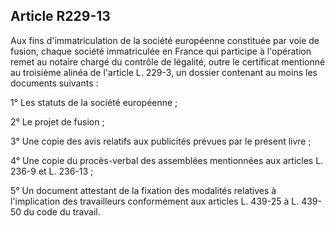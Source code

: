Article R229-13
----
Aux fins d'immatriculation de la société européenne constituée par voie de
fusion, chaque société immatriculée en France qui participe à l'opération remet
au notaire chargé du contrôle de légalité, outre le certificat mentionné au
troisième alinéa de l'article L. 229-3, un dossier contenant au moins les
documents suivants :

1° Les statuts de la société européenne ;

2° Le projet de fusion ;

3° Une copie des avis relatifs aux publicités prévues par le présent livre ;

4° Une copie du procès-verbal des assemblées mentionnées aux articles L. 236-9
et L. 236-13 ;

5° Un document attestant de la fixation des modalités relatives à l'implication
des travailleurs conformément aux articles L. 439-25 à L. 439-50 du code du
travail.
